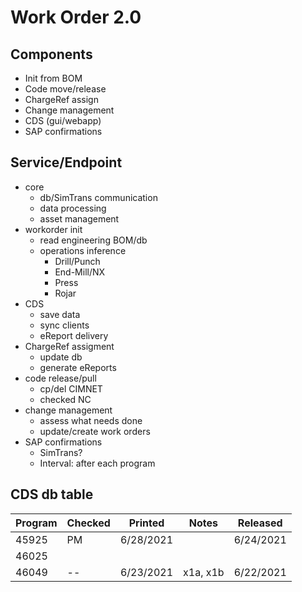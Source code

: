 
# Work Order 2.0

## Components

- Init from BOM
- Code move/release
- ChargeRef assign
- Change management
- CDS (gui/webapp)
- SAP confirmations

## Service/Endpoint

- core
    - db/SimTrans communication
    - data processing
    - asset management
- workorder init
    - read engineering BOM/db
    - operations inference
        - Drill/Punch
        - End-Mill/NX
        - Press
        - Rojar
- CDS
    - save data
    - sync clients
    - eReport delivery
- ChargeRef assigment
    - update db
    - generate eReports
- code release/pull
    - cp/del CIMNET
    - checked NC
- change management
    - assess what needs done
    - update/create work orders
- SAP confirmations
    - SimTrans?
    - Interval: after each program

## CDS db table

| Program | Checked | Printed | Notes | Released |
| --- | --- | --- | --- | --- |
| 45925 | PM | 6/28/2021 | | 6/24/2021 |
| 46025 | | | | |
| 46049 | -- | 6/23/2021 | x1a, x1b | 6/22/2021 |

